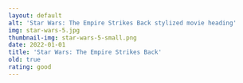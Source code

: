 ```yaml
---
layout: default
alt: 'Star Wars: The Empire Strikes Back stylized movie heading'
img: star-wars-5.jpg
thumbnail-img: star-wars-5-small.png
date: 2022-01-01
title: 'Star Wars: The Empire Strikes Back'
old: true
rating: good
---
```

